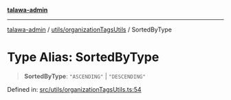[**talawa-admin**](../../../README.md)

***

[talawa-admin](../../../README.md) / [utils/organizationTagsUtils](../README.md) / SortedByType

# Type Alias: SortedByType

> **SortedByType**: `"ASCENDING"` \| `"DESCENDING"`

Defined in: [src/utils/organizationTagsUtils.ts:54](https://github.com/gautam-divyanshu/talawa-admin/blob/9fef64ff9fb30eb3195cc9100606d8b7a89bca79/src/utils/organizationTagsUtils.ts#L54)
